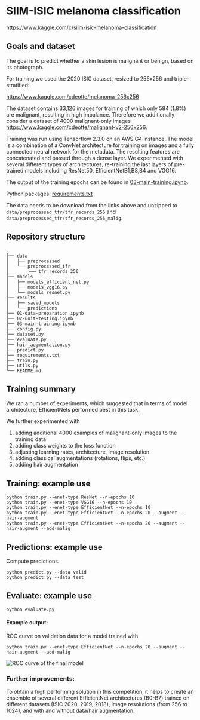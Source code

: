 # SIIM-ISIC melanoma classification
https://www.kaggle.com/c/siim-isic-melanoma-classification

## Goals and dataset
The goal is to predict whether a skin lesion is malignant or benign, based on its photograph.

For training we used the 2020 ISIC dataset, resized to 256x256 and triple-stratified:

https://www.kaggle.com/cdeotte/melanoma-256x256 

The dataset contains 33,126 images for training of which only 584 (1.8%) are malignant, resulting in high imbalance. Therefore we additionally consider a dataset of 4000 malignant-only images https://www.kaggle.com/cdeotte/malignant-v2-256x256.

Training was run using Tensorflow 2.3.0 on an AWS G4 instance. The model is a combination of a ConvNet architecture for training on images and a fully connected neural network for the metadata. 
The resulting features are concatenated and passed through a dense layer.
We experimented with several different types of architectures, re-training the last layers of pre-trained models including ResNet50, EfficientNetB1,B3,B4 and VGG16.

The output of the training epochs can be found in [03-main-training.ipynb](03-main-training.ipynb). 

Python packages: [requirements.txt](requirements.txt)

The data needs to be download from the links above and unzipped to ```data/preprocessed_tfr/tfr_records_256``` and ```data/preprocessed_tfr/tfr_records_256_malig```. 

## Repository structure

```
.
├── data
│   ├── preprocessed
│   └── preprocessed_tfr
│       └── tfr_records_256
├── models
│   ├── models_efficient_net.py
│   ├── models_vgg16.py
│   └── models_resnet.py
├── results
│   ├── saved_models
│   └── predictions
├── 01-data-preparation.ipynb
├── 02-unit-testing.ipynb
├── 03-main-training.ipynb
├── config.py
├── dataset.py
├── evaluate.py
├── hair_augmentation.py
├── predict.py
├── requirements.txt
├── train.py
├── utils.py
└── README.md
```

## Training summary
We ran a number of experiments, which suggested that in terms of model architecture, EfficientNets performed best in this task.

We further experimented with
1. adding additional 4000 examples of malignant-only images to the training data
2. adding class weights to the loss function
3. adjusting learning rates, architecture, image resolution
4. adding classical augmentations (rotations, flips, etc.)
5. adding hair augmentation

## Training: example use
```
python train.py --enet-type ResNet --n-epochs 10
python train.py --enet-type VGG16 --n-epochs 10
python train.py --enet-type EfficientNet --n-epochs 10
python train.py --enet-type EfficientNet --n-epochs 20 --augment --hair-augment 
python train.py --enet-type EfficientNet --n-epochs 20 --augment --hair-augment --add-malig
```

## Predictions: example use
Compute predictions.

```
python predict.py --data valid
python predict.py --data test
```

## Evaluate: example use

```
python evaluate.py 
```

<!-- 
## Ensembling
The predictions from the three models were ensembled into final predictions.

```
python ensemble.py
```

## Evaluation

```
python evaluate.py
```
-->

#### Example output: 
ROC curve on validation data for a model trained with

```python train.py --enet-type EfficientNet --n-epochs 20 --augment --hair-augment --add-malig```

![ROC curve of the final model](results/plots/roc_curve.jpg)

### Further improvements:
To obtain a high performing solution in this competition, it helps to create an ensemble of several different EfficientNet architectures (B0-B7) trained on different datasets (ISIC 2020, 2019, 2018), image resolutions (from 256 to 1024), and with and without data/hair augmentation.


